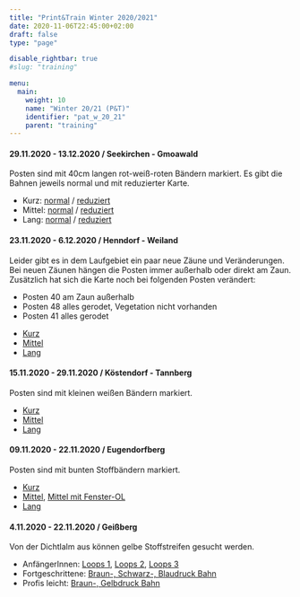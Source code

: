 ```yaml
---
title: "Print&Train Winter 2020/2021"
date: 2020-11-06T22:45:00+02:00
draft: false
type: "page"

disable_rightbar: true
#slug: "training"

menu:
  main:
    weight: 10
    name: "Winter 20/21 (P&T)"
    identifier: "pat_w_20_21"
    parent: "training"
---
```


#### 29.11.2020 - 13.12.2020 / Seekirchen - Gmoawald

Posten sind mit 40cm langen rot-weiß-roten Bändern markiert. Es gibt die Bahnen jeweils normal und mit reduzierter Karte.

+ Kurz: [normal](./KW%2049.Kurz.pdf) / [reduziert](KW%2049.Kurz_reduziert.pdf)
+ Mittel: [normal](./KW%2049.Mittel.pdf) / [reduziert](KW%2049.Mittel_reduziert.pdf)
+ Lang: [normal](KW%2049.Lang.pdf) / [reduziert](KW%2049.Lang_reduziert.pdf)

#### 23.11.2020 - 6.12.2020 / Henndorf - Weiland

Leider gibt es in dem Laufgebiet ein paar neue Zäune und Veränderungen. Bei neuen Zäunen hängen die Posten immer außerhalb oder direkt am Zaun.
Zusätzlich hat sich die Karte noch bei folgenden Posten verändert:
- Posten 40 am Zaun außerhalb 
- Posten 48 alles gerodet, Vegetation nicht vorhanden 
- Posten 41 alles gerodet

+ [Kurz](./KW%2048%20-%20OL-Intervalle.Kurz.pdf)
+ [Mittel](./KW%2048%20-%20OL-Intervalle.Mittel.pdf)
+ [Lang](./KW%2048%20-%20OL-Intervalle.Lang.pdf)

#### 15.11.2020 - 29.11.2020 / Köstendorf - Tannberg

Posten sind mit kleinen weißen Bändern markiert.

+ [Kurz](./Tannberg_einfach1120_5000.pdf)
+ [Mittel](./Tannberg_mittel1120_5000.pdf)
+ [Lang](./Tannberg_lang1120_7500.pdf)

#### 09.11.2020 - 22.11.2020 / Eugendorfberg

Posten sind mit bunten Stoffbändern markiert.

+ [Kurz](./OL-Training%20KW%2046%20-%20Multitechnik%20-%20Eugendorfberg.Kurz.pdf)
+ [Mittel](./OL-Training%20KW%2046%20-%20Multitechnik%20-%20Eugendorfberg.Mittel.pdf), [Mittel mit Fenster-OL](./OL-Training%20KW%2046%20-%20Multitechnik%20-%20Eugendorfberg.Mittel%201.pdf)
+ [Lang](./OL-Training%20KW%2046%20-%20Multitechnik%20-%20Eugendorfberg.Lang.pdf)


#### 4.11.2020 - 22.11.2020 / Geißberg

Von der Dichtlalm aus können gelbe Stoffstreifen gesucht werden.

+ AnfängerInnen: [Loops 1](./Bahn%20Farbe%2024.10.2020.Anfänger%20loop%201.pdf), [Loops 2](./Bahn%20Farbe%2024.10.2020.Anfänger%20loop%202.pdf), [Loops 3](./Bahn%20Farbe%2024.10.2020.Anfänger%20loop%203.pdf)
+ Fortgeschrittene: [Braun-, Schwarz-, Blaudruck Bahn](./Kienberg_Bahn%20Fortgeschrittene%2024.10.2020.Fortgeschritten%201.pdf)
+ Profis leicht: [Braun-, Gelbdruck Bahn](./Kienberg_BahnProfiLeicht_24Okt2020.pdf)
